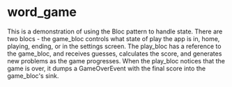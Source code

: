 # word_game

This is a demonstration of using the Bloc pattern to handle state. There are two blocs - the game_bloc controls what state of play the app is in, home, playing, ending, or in the settings screen. The play_bloc has a reference to the game_bloc, and receives guesses, calculates the score, and generates new problems as the game progresses. When the play_bloc notices that the game is over, it dumps a GameOverEvent with the final score into the game_bloc's sink. 
